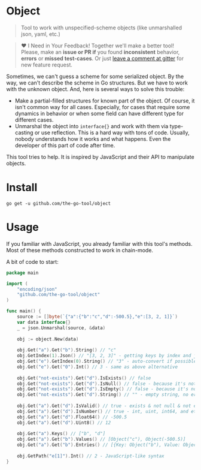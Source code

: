 # Object
> Tool to work with unspecified-scheme objects (like unmarshalled json, yaml, etc.)

> ❤️ I Need in Your Feedback! Together we'll make a better tool!  
> Please, make an **issue or PR if** you found
> **inconsistent** behavior, **errors** or **missed test-cases**.
> Or just [leave a comment at gitter](https://gitter.im/the-go-tool-object/community)
> for new feature request.

Sometimes, we can't guess a scheme for some serialized object.
By the way, we can't describe the scheme in Go structures.
But we have to work with the unknown object.
And, here is several ways to solve this trouble:

- Make a partial-filled structures for known part of the object.
Of course, it isn't common way for all cases. Especially, for cases
that require some dynamics in behavior or when some field can have
different type for different cases.
- Unmarshal the object into `interface{}` and work with them via
type-casting or use reflection. This is a hard way with tons of code.
Usually, nobody understands how it works and what happens. Even the
developer of this part of code after time.

This tool tries to help. It is inspired by JavaScript and their API to manipulate objects.

# Install
`go get -u github.com/the-go-tool/object`

# Usage
If you familiar with JavaScript, you already familiar with this tool's methods.
Most of these methods constructed to work in chain-mode.

A bit of code to start:
```go
package main

import (
	"encoding/json"
	"github.com/the-go-tool/object"
)

func main() {
	source := []byte(`{"a":{"b":"c","d":-500.5},"e":[3, 2, 1]}`)
	var data interface{}
	_ = json.Unmarshal(source, &data)
	
	obj := object.New(data)
	
	obj.Get("a").Get("b").String() // "c"
	obj.GetIndex(1).Json() // "[3, 2, 3]" - getting keys by index and json marshaling
	obj.Get("e").GetIndex(0).String() // "3" - auto-convert if possible
	obj.Get("e").Get("0").Int() // 3 - same as above alternative
	
	obj.Get("not-exists").Get("d").IsExists() // false
	obj.Get("not-exists").Get("d").IsNull() // false - because it's not exists
	obj.Get("not-exists").Get("d").IsEmpty() // false - because it's not exists
	obj.Get("not-exists").Get("d").String() // "" - empty string, no error
	
	obj.Get("a").Get("d").IsValid() // true - exists & not null & not empty
	obj.Get("a").Get("d").IsNumber() // true - int, uint, int64, and etc allowed
	obj.Get("a").Get("d").Float64() // -500.5
	obj.Get("a").Get("d").Uint8() // 12
	
	obj.Get("a").Keys() // ["b", "d"]
	obj.Get("a").Get("b").Values() // [Object("c"), Object(-500.5)]
	obj.Get("a").Get("b").Entries() // [{Key: Object("b"), Value: Object("c")}, ...]
	
	obj.GetPath("e[1]").Int() // 2 - JavaScript-like syntax
}
```
